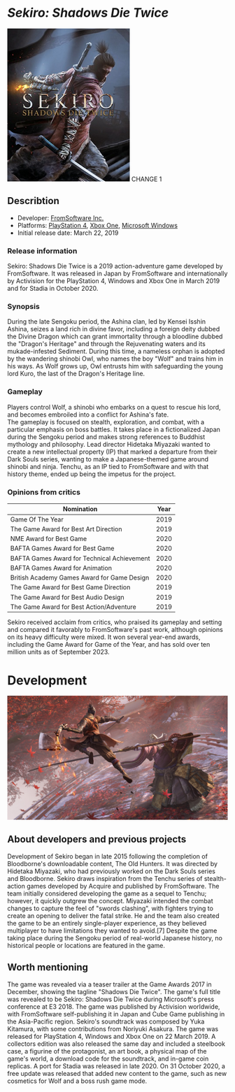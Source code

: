 # _Sekiro: Shadows Die Twice_
![image](Sekiro_art.jpg) CHANGE 1

## Describtion 
* Developer: [FromSoftware Inc.](https://en.wikipedia.org/wiki/FromSoftware)
* Platforms: [PlayStation 4](https://pl.wikipedia.org/wiki/PlayStation_4), [Xbox One](https://en.wikipedia.org/wiki/Xbox_One), [Microsoft Windows](https://en.wikipedia.org/wiki/Microsoft_Windows)
* Initial release date: March 22, 2019
### Release information
Sekiro: Shadows Die Twice is a 2019 action-adventure game developed by FromSoftware. It was released in Japan by FromSoftware and internationally by Activision for the PlayStation 4, Windows and Xbox One in March 2019 and for Stadia in October 2020.  
### Synopsis
During the late Sengoku period, the Ashina clan, led by Kensei Isshin Ashina, seizes a land rich in divine favor, including a foreign deity dubbed the Divine Dragon which can grant immortality through a bloodline dubbed the "Dragon's Heritage" and through the Rejuvenating waters and its mukade-infested Sediment. During this time, a nameless orphan is adopted by the wandering shinobi Owl, who names the boy "Wolf" and trains him in his ways. As Wolf grows up, Owl entrusts him with safeguarding the young lord Kuro, the last of the Dragon's Heritage line.  


### Gameplay
Players control Wolf, a shinobi who embarks on a quest to rescue his lord, and becomes embroiled into a conflict for Ashina's fate.  
The gameplay is focused on stealth, exploration, and combat, with a particular emphasis on boss battles. It takes place in a fictionalized Japan during the Sengoku period and makes strong references to Buddhist mythology and philosophy. Lead director Hidetaka Miyazaki wanted to create a new intellectual property (IP) that marked a departure from their Dark Souls series, wanting to make a Japanese-themed game around shinobi and ninja. Tenchu, as an IP tied to FromSoftware and with that history theme, ended up being the impetus for the project.  
### Opinions from critics
| Nomination    | Year |
| -------- | ------- |
| Game Of The Year  | 2019    |
| The Game Award for Best Art Direction | 2019   |
| NME Award for Best Game    | 2020    |
| BAFTA Games Award for Best Game | 2020|
|  BAFTA Games Award for Technical Achievement | 2020|
|  BAFTA Games Award for Animation| 2020|
| British Academy Games Award for Game Design| 2020|
| The Game Award for Best Game Direction| 2019|
| The Game Award for Best Audio Design|2019|
| The Game Award for Best Action/Adventure|2019|
Sekiro received acclaim from critics, who praised its gameplay and setting and compared it favorably to FromSoftware's past work, although opinions on its heavy difficulty were mixed. It won several year-end awards, including the Game Award for Game of the Year, and has sold over ten million units as of September 2023.
# Development
![image](Sekiro_art2.jpg)

## About developers and previous projects
Development of Sekiro began in late 2015 following the completion of Bloodborne's downloadable content, The Old Hunters. It was directed by Hidetaka Miyazaki, who had previously worked on the Dark Souls series and Bloodborne. Sekiro draws inspiration from the Tenchu series of stealth-action games developed by Acquire and published by FromSoftware. The team initially considered developing the game as a sequel to Tenchu; however, it quickly outgrew the concept. Miyazaki intended the combat changes to capture the feel of "swords clashing", with fighters trying to create an opening to deliver the fatal strike. He and the team also created the game to be an entirely single-player experience, as they believed multiplayer to have limitations they wanted to avoid.[7] Despite the game taking place during the Sengoku period of real-world Japanese history, no historical people or locations are featured in the game.  
## Worth mentioning 
The game was revealed via a teaser trailer at the Game Awards 2017 in December, showing the tagline "Shadows Die Twice". The game's full title was revealed to be Sekiro: Shadows Die Twice during Microsoft's press conference at E3 2018. The game was published by Activision worldwide, with FromSoftware self-publishing it in Japan and Cube Game publishing in the Asia-Pacific region. Sekiro's soundtrack was composed by Yuka Kitamura, with some contributions from Noriyuki Asakura. The game was released for PlayStation 4, Windows and Xbox One on 22 March 2019. A collectors edition was also released the same day and included a steelbook case, a figurine of the protagonist, an art book, a physical map of the game's world, a download code for the soundtrack, and in-game coin replicas. A port for Stadia was released in late 2020. On 31 October 2020, a free update was released that added new content to the game, such as new cosmetics for Wolf and a boss rush game mode.
